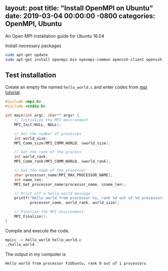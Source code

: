 layout: post
title:  "Install OpenMPI on Ubuntu"
date:   2019-03-04 00:00:00 -0800
categories: OpenMPI, Ubuntu
---

An Open MPI installation guide for Ubuntu 16.04

Install necessary packages
```bash
sudo apt-get update
sudo apt-get install openmpi-bin openmpi-common openssh-client openssh-server libopenmpi1.10 libopenmpi-dev
```

## Test installation
Create an empty file named `hello_world.c` and enter codes from [mpi tutorial](http://mpitutorial.com/tutorials/mpi-hello-world/).
```c
#include <mpi.h>
#include <stdio.h>

int main(int argc, char** argv) {
    // Initialize the MPI environment
    MPI_Init(NULL, NULL);

    // Get the number of processes
    int world_size;
    MPI_Comm_size(MPI_COMM_WORLD, &world_size);

    // Get the rank of the process
    int world_rank;
    MPI_Comm_rank(MPI_COMM_WORLD, &world_rank);

    // Get the name of the processor
    char processor_name[MPI_MAX_PROCESSOR_NAME];
    int name_len;
    MPI_Get_processor_name(processor_name, &name_len);

    // Print off a hello world message
    printf("Hello world from processor %s, rank %d out of %d processors\n",
           processor_name, world_rank, world_size);

    // Finalize the MPI environment.
    MPI_Finalize();
}
```

Compile and execute the code.
```bash
mpicc -o hello_world hello_world.c
./hello_world
```

The output in my computer is
```
Hello world from processor FzUbuntu, rank 0 out of 1 processors
```

